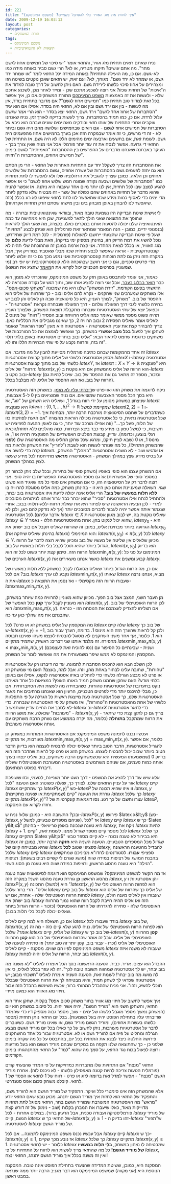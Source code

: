 ```yaml
---
id: 221
title: "איך לחזות את מזג האוויר בלי להסתכל בשמיים? (משפט המינימקס)"
date: 2009-12-19 16:03:13
layout: post
categories: 
  - תורת המשחקים
tags: 
  - משפט המינימקס
  - תוצאות לא אינטואיטיביות
---
```

נניח שאתם רואים תחזית מזג אוויר, והחזאי אומר "יש סיכוי של חמישים אחוז לגשם מחר". מה אתם עושים? תיקחו מטריה, או לא? הרי גשם סביר באותה מידה כמו לא-גשם. אם כן, מה הועילה התחזית? באותה המידה יכל החזאי לומר "או שמחר ירד גשם, או שמחר לא ירד גשם". מגוחך, לא? ועם זאת, יש חזאים שאכן נוקטים בשיטה הזו ומצהירים על אחוז סיכוי כלשהו לירידת גשם. האם ניתן לחשוב על דרך טובה למדוד את ה"איכות" של תחזית שכזו? אני רוצה לשכנע אתכם שכן - ומייד לאחר מכן, לשכנע אתכם שלא - ולעשות את זה באמצעות <a href="http://he.wikipedia.org/wiki/%D7%9E%D7%A9%D7%A4%D7%98_%D7%94%D7%9E%D7%99%D7%A0%D7%99%D7%9E%D7%A7%D7%A1">משפט המינימקס</a> מתורת המשחקים.אם כן, איך אפשר בכל זאת למדוד טוב תחזית כמו "חמישים אחוז לגשם"? אם מדובר בתחזית בודד, אין מה לעשות - בין אם ירד גשם ובין אם לא, החזאי היה בסדר. אפילו אם הוא יגיד "הסתברות של אחוז אחד לגשם" וירד גשם, החזאי יצא בסדר - הוא הרי אמר שגשם עלול לרדת. אם כן, כמו תמיד בהסתברות, צריך לעשות בדיקה לאורך זמן. נניח שאנחנו עוקבים אחרי התחזיות של אותו חזאי ובודקים מאה ימים שונים שבהם הוא ניבא על הסתברות של חמישים אחוז לגשם - וגם רואים שבחמישים ושלושה מהם היה גשם וביתר לא - זה די מרשים, כי זה אומר שבמקרה הזה אכן בערך בחמישים אחוז מהפעמים היה גשם. לעומת זאת, אם בתשעים וארבעה ימים מהימים הללו לא היה גשם, אז התחזית של החזאי די גרועה. אפשר לנסח את זה עוד יותר פורמלי אבל אני מניח שאין צורך בכך - העיקר באבחנה שאנחנו מדברים על ההפרשים בין ההסתברות "האמיתית" לגשם בימים של חמישים אחוזים, וההסתברות ה"חזויה".

את ההסתברות הזו צריך לשקלל יחד עם התחזיות האחרות של החזאי - הרי מן הסתם הוא גם יחזה לפעמים גשם בהסתברות של עשרה אחוזים, וגשם בהסתברות של שלושים אחוזים וכן הלאה. כמובן שצריך להגביל את הרזולוציה שלו ולא לאפשר לו לתת תחזיות כמו "הסתברות של שלושים ושבעה נקודה שמונה חמש שלוש אחוז לגשם" כי אז אפשר להגיע למצב שבו לכל תחזית, אין לנו יותר מיום אחד שעבורו היא ניתנה. אז אפשר להניח שהוא מדבר על תחזיות באחוזים שהם כפולה של עשר - זה מבטיח שלא נזדקק ליותר מדי ימים כדי לאסוף כמות מידע שכזו שתאפשר לנו לתת לחזאי שיפוט לא רע בכלל (כזה שיאפשר לנו להבחין באופן מובהק בינו ובין מישהו שסתם זורק תחזיות אקראיות).

לי אישית שיטת הבדיקה הזו נשמעת טובה מאוד, ובוודאי שאינטואיטיבית וברורה - מה שהופך את התוצאה שאני הולך לתאר למעניינת, שכן היא ממחישה עד כמה האינטואיציה שלנו יכולה להטעות אותנו במקרים כאלו. בקצרה, מה שאני הולך להראות (בנפנופי ידיים, כמובן - הנה המאמר שמתאר זאת פורמלית) הוא שניתן לבצע "תחזיות" שעל פי שיטת הבדיקה שהצעתי ייחשבו למעולות (פורמלית - לכל רמת דיוק שתידרש, נוכל להשיג את רמת הדיוק הזו, בהינתן מספיק ימי בדיקה), וזאת מבלי לדעת <strong>כלום</strong> על מזג האוויר, או בכלל לצאת מהחדר. אני קצת ארמה במובן זה שההוכחה שלי תהיה לא קונסטרוקטיבית - אראה שאפשר לבצע תחזית שכזו מבלי שאסביר במדוייק איך; אבל במקרה הזה ניתן גם לתת הוכחות קונסטרוקטיביות ואני נמנע מכך גם כי זה יגלוש ליותר מדי פרטים טכניים, וגם כי אני חושב שבהוכחה הלא קונסטרוקטיבית יש יופי רב (מי שמעוניין בפרטים הטכניים יכול לקרוא את ה<a href="http://eprints.kfupm.edu.sa/60559/1/60559.pdf">מאמר</a> שהציג את הנושא).

כאמור, אני עומד להתבסס באופן חזק על משפט המינימקס, שהזכרתי לא מזמן; הוא כבר <a href="http://www.gadial.net/?p=16">תואר בבלוג בעבר</a>, אבל אני רוצה להציג אותו שוב, ותוך דגש על נקודה שכנראה לא הדגשתי בפעם הקודמת. "זירת המשחק" שלנו היא מה שמכונה "<a href="http://he.wikipedia.org/wiki/%D7%9E%D7%A9%D7%97%D7%A7_%D7%A1%D7%9B%D7%95%D7%9D_%D7%90%D7%A4%D7%A1">משחקי סכום-אפס</a>". אלו משחקים שמערבים שני שחקנים - נקרא להם אליס ובוב - כך שהרווח של אליס הוא ההפסד של בוב. "משחק", לצורך העניין, היא כל סיטואציה שבה הן לאליס והן לבוב יש בחירה כלשהי לגבי דרך הפעולה שלהם - דרך הפעולה שנבחרה נקראת "אסטרטגיה" - וכפועל יוצא של שתי האסטרטגיות שנבחרו מתקבלת תוצאת המשחק, שלצורך העניין תהיה פשוט מספר ממשי שאומר כמה אליס הרוויחה ובוב הפסיד ("רווח" של מינוס 2 לאליס אומר שאליס הפסידה 2 ובוב הרוויח 2, כך שאיננו מגבילים את הכלליות כאן). צריך להבהיר קצת את עניין האסטרטגיה - אסטרטגיה היא מעין "ספר הוראות" שאומר לשחקן איך לפעול <strong>בכל מצב אפשרי</strong> במשחק. כך שאפשר לצמצם את כל המורכבות של משחקים כדוגמת שחמט לתיאור הבא: "אליס ובוב בוחרים אסטרטגיה באופן בלתי תלוי זה בזה, והרווח נקבע על פי שתי הבחירות הללו ותו לא".

זה אחד מהמקומות שבהם כתיבה פורמלית מסייעת להבין על מה מדובר. אם $latex x$ מסמן אסטרטגיה כלשהי של אליס מתוך קבוצת אסטרטגיות $latex X$ ו-$latex y$ אסטרטגיה כלשהי של בוב מתוך קבוצת אסטרטגיות $latex Y$, אז $latex \pi:X\times Y\to\mathbb{R}$ היא "פונקצית הרווח" של אליס: $latex \pi\left(x,y\right)$ הוא הרווח של אליס מהמשחק אם היא נוקטת ב-$latex x$ ובוב נוקט ב-$latex y$ (וכזכור, מספר זה מתאר גם את ההפסד של בוב. שיכול להיות גם הרווח של בוב. ואז הוא ההפסד של אליס. לא מבלבל בכלל).

ניקח לדוגמה את משחק הזוג-או-פרט ש<a href="http://www.gadial.net/?p=219">דיברתי עליו לא מזמן</a>. במשחק הזה האסטרטגיה היא בסך הכל מספר האצבעות שמוציאים. אם נניח שמוציאים בין 0 ל-5 אצבעות, שניצחון במשחק מסומן על ידי רווח בגודל 1, ושאליס היא השחקן של "זוג", אז $latex \pi$ היא פונקציה $latex \pi:\left\{ 0,1,\dots,5\right\} ^{2}\to\mathbb{R}$ שמקיימת למשל $latex \pi\left(2,2\right)=1$ ו-$latex \pi\left(3,2\right)=-1$. כשמדברים על שחמט הסיטואציה מורכבת הרבה יותר, מבחינת איך שכל אסטרטגיה נראית, כי כל אסטרטגיה מכילה הוראות מהצורה "אם הגעת לפוזיציה כזו של הלוח, פעל כך..." (וזה אפילו מורכב עוד יותר, כי גם לאופן ההגעה לפוזיציה יש חשיבות, כי למשל טמון בו מידע מי כבר ביצע הצרחות, כמה מהלכים ללא תזוזת/הכאת רגלי בוצעו, וכדומה). עדיין, קבוצת הפלטים האפשריים של הפונקציה תהיה או 1, או מינוס 1, או 0 (שבא לציין תיקו), ומרגע שכל שחקן החליט מה האסטרטגיה שלו (<strong>לפני</strong> שהמשחק התחיל!), כל מה שנותר לעשות הוא לשבת ו"להריץ" את המשחק ולראות מה קרה כדי לחשב את $latex \pi$. אז אדגיש שוב - לא משנים אסטרטגיות "במהלך" המשחק, על בסיס מידע שצץ במהלך המשחק - האסטרטגיה <strong>מראש</strong> מתייחסת לכל מידע שעשוי לצוץ במהלך המשחק.

אם המשחק עצמו הוא סופי באופיו (משחק סופי של בחירות, ובכל שלב ניתן לבחור רק במספר סופי של אפשרויות) אז גם מספר האסטרטגיות האפשריות בו יהיה סופי. אני רוצה לדבר רק על הסיטואציה הזו, כי אם המשחק אינו סופי כל מה שאגיד הוא פשוט שגוי. השאלה שמעניינת אותנו כאן היא זו - בהינתן משחק, כמה אליס מסוגלת להרוויח בו <strong>ללא תלות במעשיו של בוב</strong>? הרי אליס אינה יכולה לדעת איזו אסטרטגיה בוב יבחר, ולהתחיל לנתח אילו אסטרטגיות "סביר" שהוא יבחר כבר יגרור אותנו לניתוחים מסובכים למדי - לכן הבעיה הראשונה שיש לפתור היא את שאלת הרווח-ללא-תלות-בבוב. אחרי שנגמור איתה אפשר יהיה לעבור לדברים מסובכים יותר (אך לא נזדקק להם כאן, ולכן לא אדבר עליהם).לכל אסטרטגיה $latex x\in X$ שאליס נוקטת בה, יש לבוב מגוון אסטרטגיות $latex y\in Y$ שהוא יכול לנקוט בהן. אחת מהאסטרטגיות הללו - נאמר, $latex y_{0}$ - היא הגרועה ביותר מבחינת אליס, במובן זה שהרווח שאליס תקבל אם בוב ישחק את $latex y_{0}$ (בהינתן שאליס שיחקה את $latex x$) הוא המינימלי: $latex \pi\left(x,y_{0}\right)\le\pi\left(x,y\right)$ לכל $latex y\in Y$. מכיוון שלאליס אין שליטה על מעשיו של בוב ומכיוון שהיא רוצה לדבר על הרווח הגדול ביותר שהיא תוכל לקבל בלי תלות במעשיו של בוב, $latex \pi\left(x,y_{0}\right)$ הוא בדיוק הרווח הזה. סימון קצת יותר פשוט לכל זה הוא $latex \min_{y}\pi\left(x,y\right)$: המינימום על פני כל הערכים של $latex \pi\left(x,y\right)$ כאשר אנחנו משאירים את $latex x$ קבוע ומשנים את $latex y$.

אם כן, מה הרווח הגדול ביותר שאליס מסוגלת לקבל במשחק ללא תלות במעשיו של בוב? אם לכל $latex x$ נקבע לנו ערך $latex \min_{y}\pi\left(x,y\right)$ שאותו $latex x$ מביא, אנחנו נרצה את ה-$latex x$ שעבורו הרווח הזה מקסימלי - ואז נסמן את התוצאה כ-$latex \max_{x}\min_{y}\pi\left(x,y\right)$.

מן העבר השני, המצב אצל בוב הפוך. מכיוון שהוא מעוניין להרוויח כמה שיותר במשחק, הוא מעוניין לקבל ערך <strong>קטן</strong> ככל האפשר של $latex \pi\left(x,y\right)$. לכן הרווח האופטימלי של בוב הוא $latex \min_{y}\max_{x}\pi\left(x,y\right)$. אם תצליחו להצדיק לעצמכם את הנוסחה הזו - כנראה שהבנתם את מה שהלך כאן עד כה.

מה המקסמין של אליס במשחק זוג או פרט? לכל $latex x$ שלה קיים $latex y$ של בוב כך ש-$latex \pi\left(x,y\right)=-1$, ולכן קל לראות שהערך הזה הוא מינוס 1. בדומה, הערך עבור בוב הוא 1. כלומר, אף אחד משני השחקנים לא מסוגל להבטיח לעצמו משהו שאיננו תבוסה מחפירה. זה מלמד אותנו שני דברים: ראשית, שתמיד מתקיים $latex \min_{y}\max_{x}\pi\left(x,y\right)\le\max_{x}\min_{y}\pi\left(x,y\right)$ (נסו להוכיח זאת לעצמכם) ושנית - שבינתיים כל הסיפור עם המקסמין והמינמקס לא ממש שיפר משמעותית את מה שאפשר לומר על המשחק.

לכן השלב הבא הוא להכניס הסתברות לתמונה. עד כה דיברנו רק על אסטרטגיות "טהורות", שחובה עלינו לבחור באחת מהן, וזהו. אבל למה, בעצם? האם מי שמשחק זוג או פרט לא מבצע הגרלה כלשהי כדי להחליט באיזו אסטרטגיה לנקוט, אפילו אם באופן בלתי מודע? האם שחקן שחמט משחק תמיד באותו האופן? במציאות כל אחד מאיתנו נוקט בתערובת של אסטרטגיות טהורות, כשהבחירה מה לעשות היא הסתברותית. אם כן, מבלי להיכנס יותר מדי לפרטים הטכניים, הרעיון הוא שאנחנו מרחיבים את מאגר האסטרטגיות שלנו, כך שכל אסטרטגיה כעת מייצגת ראשית כל הגרלה על פי התפלגות כלשהי של אחת מהאסטרטגיות ה"טהורות", ואז משחק על פי האסטרטגיה שנבחרה. כדי לא לסבך את החיים עדיין אשתמש ב-$latex x$ וב-$latex X$ כדי לתאר אסטרטגיות "מעורבות" שכאלה. את מושג הרווח - $latex \pi\left(x,y\right)$ - צריך גם כן לתקן קצת כדי שיתאר את הרווח שמתקבל <strong>בתוחלת</strong> (כלומר, מה יקרה בממוצע אם נשחק הרבה משחקים עם אותה אסטרטגיה מעורבת).

ועכשיו נכנס לתמונה משפט המינימקס: אם האסטרטגיות המותרות במשחק הן מעורבות, אז מתקיים $latex \min_{y}\max_{x}\pi\left(x,y\right)=\max_{x}\min_{y}\pi\left(x,y\right)$. כלומר, אם אפשר להגריל אסטרטגיות, הדבר הטוב ביותר שאליס יכולה להבטיח לעצמה הוא בדיוק הדבר הטוב ביותר שבוב יכול להבטיח לעצמו. במשחק הזוג או פרט קל לראות שהדבר הזה הוא בדיוק 0 (שמשמעותו המעשית היא שכשמשחקים הרבה משחקים, בוב ואליס ינצחו בערך אותה כמות פעמים, אם שניהם משתמשים באסטרטגיה המעורבת האופטימלית שעליה דיברתי בפוסט המתאים).

אלא שיש עוד דרך להציג את המשפט - דרך מעט יותר מעניינת, לטעמי, וכזו ששופכת אור על עניין החזאים שלנו. לצורך כך, שאלה פשוטה: האם הטענה "לכל $latex y$ קיים $latex x$ כך שמתקיים $latex P\left(x,y\right)$" כש-$latex P$ זו איזו שהיא תכונה של $latex x,y$ (שמתקיימת או שאינה מתקיימת) גוררת את הטענה "קיים $latex x$ כך שלכל $latex y$ מתקיים $latex P\left(x,y\right)$"? עצרו וחשבו על כך רגע. נסו דוגמאות קונקרטיות של $latex P$, וחזרו לקרוא עם המסקנה.

ובכן? התשובה היא - כמובן שלא! נניח ש-$latex P\left(x,y\right)$ פירושו $latex x&lt;y$ (כש-$latex x,y$ שניהם מספרים טבעיים, למשל). אז "לכל $latex y$ קיים $latex x$ כך ש-$latex y&lt;x$" היא טענה שנכונה באופן טריוויאלי - בהינתן $latex y$, ניקח את $latex x$ להיות $latex y+1$. לכל מספר קיים מספר שגדול ממנו. לעומת זאת, "קיים $latex x$ כך שלכל $latex y$ מתקיים $latex y&lt;x$" היא בבירור לא טענה נכונה - לא קיים מספר טבעי $latex x$ שגדול מכל המספרים הטבעיים. הטענה השניה היא <strong>חזקה</strong> הרבה יותר, במובן זה שהיא מבטיחה קיום של $latex x$ ספציפי שטוב <strong>לכל</strong> $latex y$, להבדיל מהטענה הראשונה שלכל $latex y$ קיים $latex x$ ספציפי <strong>עבורו</strong>. לסטודנטים לחדו"א מביניכם שמתקשים בהבנת המושג של רציפות במידה שווה (מושג שגרם לי קשיים רבים בשעתו): רציפות "רגילה" היא טענה מהסוג הראשון, ורציפות במידה שווה היא טענה מן הסוג השני.

אז מה הקשר למשפט המינימקס? שמשפט המינימקס הוא דוגמה לסיטואציה שבה טענה מהסוג הראשון <strong>כן</strong> גוררת טענה מהסוג השני! במקרה הזה $latex x,y$ הן אסטרטגיות ו-$latex P\left(x,y\right)$ היא (למשל) התכונה "$latex \pi\left(x,y\right)$ הוא לפחות הרווח האופטימלי של אליס". הרי ברור שלכל $latex y$ של בוב קיים $latex x$ של אליס כך שהרווח של אליס הוא לפחות הרווח האופטימלי שלה - אחרת, אם יש $latex y$ שעבורו אין לאליס מענה הולם, בוב ישחק את $latex y$ הזה ואז אליס תהיה חייבת לקבל רווח שהוא נמוך מהרווח האופטימלי שלה - סתירה להגדרתו של הרווח האופטימלי (כזכור - הרווח הגדול ביותר שאליס יכולה לקבל בלי תלות בבוב).

אם כן, השאלה היא למה קיים לאליס $latex x$ בודד שעבורו לכל $latex y$ של בוב, $latex \pi\left(x,y\right)$ הוא לפחות הרווח האופטימלי של אליס. נניח לרגע שלא קיים כזה - מה זה אומר? שלכל $latex x$ של אליס, קיים $latex y$ של בוב כך ש-$latex \pi\left(x,y\right)$ <strong>קטן</strong> מהרווח האופטימלי של אליס. אבל זה אומר שהרווח האופטימלי של בוב הוא <strong>קטן</strong> מהרווח האופטימלי של אליס (זכרו - עבור בוב, קטן יותר זה טוב יותר) וזו סתירה לטענה של משפט המינימקס לפיו הם שווים. מסקנה - קיים לאליס $latex x$ שעבורו לא משנה איזה $latex y$ בוב יבחר, הרווח של אליס יהיה לפחות $latex \pi\left(x,y\right)$.

ההבדל הוא עצום. אדיר. כביר. הטענה הראשונה בסך הכל אומרת לאליס "לא משנה מה בוב יבחר, יש לך אסטרטגיה שמהווה תשובה טובה לכך". זה לא עוזר בכלל לאליס, כי אין לה מושג מה בוב יבחר! לעומת זאת, הטענה השניה אומרת לאליס "תשכחי מבוב; יש אסטרטגיה שכדאי לך לשחק תמיד, והיא מבטיחה לך את הרווח האופטימלי שבכלל תוכלי להשיג, וזהו". אני מניח שההבדל המהותי ברור; עכשיו השימוש בהבדל הזה עבור חיזוי מזג האוויר הוא כמעט מיידי.

איך אפשר לחשוב על חיזוי מזג אוויר בתור משחק סכום אפס? בקלות. שחקן אחד הוא החזאי, והשחקן השני הוא "מוריד הגשם", יהיה אשר יהיה. כל סיבוב במשחק הוא יום (המשחק נמשך מספר מוגבל כלשהו של ימים - שוב, מספר גבוה מספיק דיו כדי שהמדד שדיברתי עליו בתחילת הפוסט יהיה בעל משמעות). בכל יום החזאי נותן תחזית (מספר כלשהו בעשרות אחוזים), ומוריד הגשם מוריד גשם, או שאינו מוריד גשם. כשעוברים לדבר על אסטרטגיות מעורבות, ניתן לחשוב על כך כאילו בכל יום מוריד הגשם מבצע הגרלה ומחליט על פיה אם להוריד גשם או לא. אסטרטגיה עבור כל אחד מהשחקנים פירושה החלטה כיצד לבצע את התחזית בכל יום, בהתבסס על כל מה שקרה בימים שלפני כן - כך שהתוצאה שלנו תקפה גם במקרים שבהם מוריד הגשם הוא בעל מודעות ורוצה לפעול בכוח נגד החזאי, על סמך מה שהוא "למד" על החזאי מהתנהגותו בימים הקודמים.

החזאי "מנצח" אם התחזיות שלו מתבררות כמדוייקות על פי המדד שהצעתי קודם (פורמלית הטעות צריכה להיות קטנה מאפסילון כלשהו - לא ניכנס לזה). אחרת מוריד הגשם "מנצח" - אפשר למדל זאת בדומה לזוג או פרט - רווח של 1 לחזאי או הפסד של 1 לחזאי. קיבלנו משחק סכום אפס סטנדרטי.

אלא שהמשחק הזה אינו סימטרי כלל ועיקר. התפקיד של מוריד הגשם הוא להוריד גשם, והתפקיד של החזאי הוא לחזות איך מוריד הגשם יתנהג. מכאן נובע שאם החזאי יודע "מראש" מה האסטרטגיה המעורבת שמוריד הגשם בחר, החזאי מסוגל לתת תחזיות מדוייקות מאוד, כאלו שיעברו את המבחן בקלות (שוב - נימוק של זה דורש קצת פורמליסטיקה ועבודה טכנית, אבל הרעיון ברור). במילים אחרות - לכל $latex y$ של מוריד הגשם, קיים $latex x$ של החזאי כך ש-$latex \pi\left(x,y\right)\ge1$ - זהו בדיוק ה-$latex x$ ש"תפור" לאסטרטגיה $latex y$ של מוריד הגשם.

אבל עכשיו נכנס משפט המינימקס לתמונה... אם לכל $latex y$ קיים $latex x$ כך ש-$latex \pi\left(x,y\right)\ge1$, אז נובע מכך שקיים $latex x$ כך שלכל $latex y$ מתקיים $latex \pi\left(x,y\right)\ge1$. כלומר - יש לחזאי אסטרטגיה $latex x$ שמבטיחה לו נצחון במשחק, <strong>בלי תלות במעשיו של מוריד הגשם!</strong> כל מה שהחזאי צריך לעשות הוא לדווח על התחזיות על פי $latex x$, ואין זה משנה בכלל איך מוריד הגשם יתנהג, החזאי ינצח!

המסקנה היא, כמובן, ששיטת המדידה שהצעתי בתחילת הפוסט אינה טובה. המסקנה הנוספת היא (אני מקווה) שמשפט המינימקס הוא דבר מגניב הרבה יותר ממה שנראה במבט ראשון.
